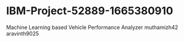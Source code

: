 # IBM-Project-52889-1665380910
Machine Learning based Vehicle Performance Analyzer
muthamizh42 aravinth9025
